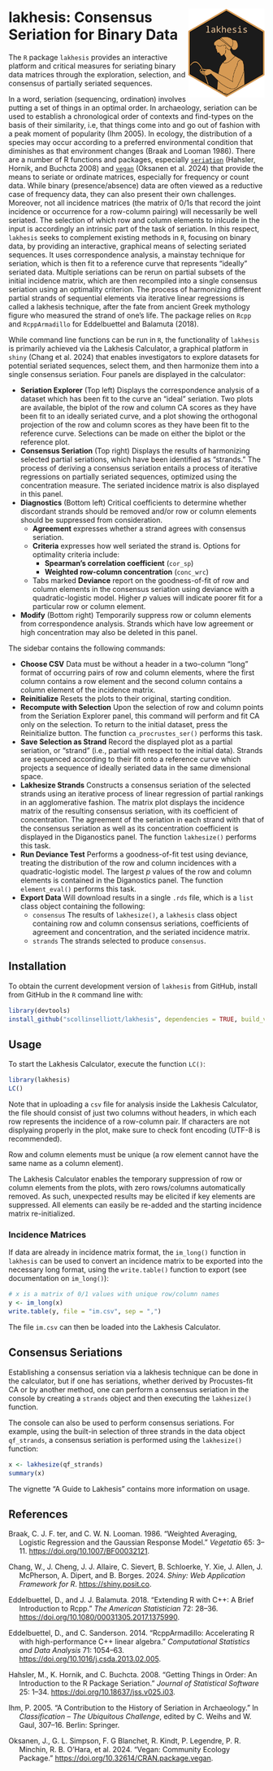 
<!-- README.md is generated from README.Rmd. Please edit that file -->

# <img src="man/figures/logo.png" align="right" width="150px"/> lakhesis: Consensus Seriation for Binary Data

<!-- badges: start -->
<!-- badges: end -->

The `R` package `lakhesis` provides an interactive platform and critical
measures for seriating binary data matrices through the exploration,
selection, and consensus of partially seriated sequences.

In a word, seriation (sequencing, ordination) involves putting a set of
things in an optimal order. In archaeology, seriation can be used to
establish a chronological order of contexts and find-types on the basis
of their similarity, i.e, that things come into and go out of fashion
with a peak moment of popularity (Ihm 2005). In ecology, the
distribution of a species may occur according to a preferred
environmental condition that diminishes as that environment changes
(Braak and Looman 1986). There are a number of R functions and packages,
especially [`seriation`](https://github.com/mhahsler/seriation)
(Hahsler, Hornik, and Buchcta 2008) and
[`vegan`](https://CRAN.R-project.org/package=vegan) (Oksanen et al.
2024) that provide the means to seriate or ordinate matrices, especially
for frequency or count data. While binary (presence/absence) data are
often viewed as a reductive case of frequency data, they can also
present their own challenges. Moreover, not all incidence matrices (the
matrix of 0/1s that record the joint incidence or occurrence for a
row-column pairing) will necessarily be well seriated. The selection of
which row and column elements to inlcude in the input is accordingly an
intrinsic part of the task of seriation. In this respect, `lakhesis`
seeks to complement existing methods in `R`, focusing on binary data, by
providing an interactive, graphical means of selecting seriated
sequences. It uses correspondence analysis, a mainstay technique for
seriation, which is then fit to a reference curve that represents
“ideally” seriated data. Multiple seriations can be rerun on partial
subsets of the initial incidence matrix, which are then recompiled into
a single consensus seriation using an optimality criterion. The process
of harmonizing different partial strands of sequential elements via
iterative linear regressions is called a lakhesis technique, after the
fate from ancient Greek mythology figure who measured the strand of
one’s life. The package relies on `Rcpp` and `RcppArmadillo` for
Eddelbuettel and Balamuta (2018).

While command line functions can be run in `R`, the functionality of
`lakhesis` is primarily achieved via the Lakhesis Calculator, a
graphical platform in `shiny` (Chang et al. 2024) that enables
investigators to explore datasets for potential seriated sequences,
select them, and then harmonize them into a single consensus seriation.
Four panels are displayed in the calculator:

- **Seriation Explorer** (Top left) Displays the correspondence analysis
  of a dataset which has been fit to the curve an “ideal” seriation. Two
  plots are available, the biplot of the row and column CA scores as
  they have been fit to an ideally seriated curve, and a plot showing
  the orthogonal projection of the row and column scores as they have
  been fit to the reference curve. Selections can be made on either the
  biplot or the reference plot.
- **Consensus Seriation** (Top right) Displays the results of
  harmonizing selected partial seriations, which have been identified as
  “strands.” The process of deriving a consensus seriation entails a
  process of iterative regressions on partially seriated sequences,
  optimized using the concentration measure. The seriated incidence
  matrix is also displayed in this panel.
- **Diagnostics** (Bottom left) Critical coefficients to determine
  whether discordant strands should be removed and/or row or column
  elements should be suppressed from consideration.
  - **Agreement** expresses whether a strand agrees with consensus
    seriation.
  - **Criteria** expresses how well seriated the strand is. Options for
    optimality criteria include:
    - **Spearman’s correlation coefficient** (`cor_sp`)
    - **Weighted row-column concentration** (`conc_wrc`)
  - Tabs marked **Deviance** report on the goodness-of-fit of row and
    column elements in the consensus seriation using deviance with a
    quadratic-logistic model. Higher $p$ values will indicate poorer fit
    for a particular row or column element.
- **Modify** (Bottom right) Temporarily suppress row or column elements
  from correspondence analysis. Strands which have low agreement or high
  concentration may also be deleted in this panel.

The sidebar contains the following commands:

- **Choose CSV** Data must be without a header in a two-column “long”
  format of occurring pairs of row and column elements, where the first
  column contains a row element and the second column contains a column
  element of the incidence matrix.
- **Reinitialize** Resets the plots to their original, starting
  condition.
- **Recompute with Selection** Upon the selection of row and column
  points from the Seriation Explorer panel, this command will perform
  and fit CA only on the selection. To return to the initial dataset,
  press the Reinitialize button. The function `ca_procrustes_ser()`
  performs this task.
- **Save Selection as Strand** Record the displayed plot as a partial
  seriation, or “strand” (i.e., partial with respect to the initial
  data). Strands are sequenced according to their fit onto a reference
  curve which projects a sequence of ideally seriated data in the same
  dimensional space.
- **Lakhesize Strands** Constructs a consensus seriation of the selected
  strands using an iterative process of linear regression of partial
  rankings in an agglomerative fashion. The matrix plot displays the
  incidence matrix of the resulting consensus seriation, with its
  coefficient of concentration. The agreement of the seriation in each
  strand with that of the consensus seriation as well as its
  concentration coefficient is displayed in the Diganostics panel. The
  function `lakhesize()` performs this task.
- **Run Deviance Test** Performs a goodness-of-fit test using deviance,
  treating the distribution of the row and column incidences with a
  quadratic-logistic model. The largest $p$ values of the row and column
  elements is contained in the Diganostics panel. The function
  `element_eval()` performs this task.
- **Export Data** Will download results in a single `.rds` file, which
  is a `list` class object containing the following:
  - `consensus` The results of `lakhesize()`, a `lakhesis` class object
    containing row and column consensus seriations, coefficients of
    agreement and concentration, and the seriated incidence matrix.
  - `strands` The strands selected to produce `consensus`.

## Installation

To obtain the current development version of `lakhesis` from GitHub,
install from GitHub in the `R` command line with:

``` r
library(devtools)
install_github("scollinselliott/lakhesis", dependencies = TRUE, build_vignettes = TRUE) 
```

## Usage

To start the Lakhesis Calculator, execute the function `LC()`:

``` r
library(lakhesis)
LC()
```

Note that in uploading a `csv` file for analysis inside the Lakhesis
Calculator, the file should consist of just two columns without headers,
in which each row represents the incidence of a row-column pair. If
characters are not displyaing properly in the plot, make sure to check
font encoding (UTF-8 is recommended).

Row and column elements must be unique (a row element cannot have the
same name as a column element).

The Lakhesis Calculator enables the temporary suppression of row or
column elements from the plots, with zero rows/columns automatically
removed. As such, unexpected results may be elicited if key elements are
suppressed. All elements can easily be re-added and the starting
incidence matrix re-initialized.

### Incidence Matrices

If data are already in incidence matrix format, the `im_long()` function
in `lakhesis` can be used to convert an incidence matrix to be exported
into the necessary long format, using the `write.table()` function to
export (see documentation on `im_long()`):

``` r
# x is a matrix of 0/1 values with unique row/column names
y <- im_long(x)
write.table(y, file = "im.csv", sep = ",")
```

The file `im.csv` can then be loaded into the Lakhesis Calculator.

## Consensus Seriations

Establishing a consensus seriation via a lakhesis technique can be done
in the calculator, but if one has seriations, whether derived by
Procustes-fit CA or by another method, one can perform a consensus
seriation in the console by creating a `strands` object and then
executing the `lakhesize()` function.

The console can also be used to perform consensus seriations. For
example, using the built-in selection of three strands in the data
object `qf_strands`, a consensus seriation is performed using the
`lakhesize()` function:

``` r
x <- lakhesize(qf_strands)
summary(x)
```

The vignette “A Guide to Lakhesis” contains more information on usage.

## References

<div id="refs" class="references csl-bib-body hanging-indent">

<div id="ref-ter_braak_weighted_1986" class="csl-entry">

Braak, C. J. F. ter, and C. W. N. Looman. 1986. “Weighted Averaging,
Logistic Regression and the Gaussian Response Model.” *Vegetatio* 65:
3–11. <https://doi.org/10.1007/BF00032121>.

</div>

<div id="ref-chang_shiny_2024" class="csl-entry">

Chang, W., J. Cheng, J. J. Allaire, C. Sievert, B. Schloerke, Y. Xie, J.
Allen, J. McPherson, A. Dipert, and B. Borges. 2024. *Shiny: Web
Application Framework for R*. <https://shiny.posit.co>.

</div>

<div id="ref-eddelbuettel_extending_2018" class="csl-entry">

Eddelbuettel, D., and J. J. Balamuta. 2018. “Extending R with C++: A
Brief Introduction to Rcpp.” *The American Statistician* 72: 28–36.
<https://doi.org/10.1080/00031305.2017.1375990>.

</div>

<div id="ref-eddelbuettel_rcpparmadillo_2014" class="csl-entry">

Eddelbuettel, D., and C. Sanderson. 2014. “RcppArmadillo: Accelerating R
<span class="nocase">with</span>
<span class="nocase">high</span>-<span class="nocase">performance</span>
C++ <span class="nocase">linear</span>
<span class="nocase">algebra</span>.” *Computational Statistics and Data
Analysis* 71: 1054–63. <https://doi.org/10.1016/j.csda.2013.02.005>.

</div>

<div id="ref-hahsler_getting_2008" class="csl-entry">

Hahsler, M., K. Hornik, and C. Buchcta. 2008. “Getting Things in Order:
An Introduction to the R Package Seriation.” *Journal of Statistical
Software* 25: 1–34. <https://doi.org/10.18637/jss.v025.i03>.

</div>

<div id="ref-ihm_contribution_2005" class="csl-entry">

Ihm, P. 2005. “A Contribution to the History of Seriation in
Archaeology.” In *Classification – The Ubiquitous Challenge*, edited by
C. Weihs and W. Gaul, 307–16. Berlin: Springer.

</div>

<div id="ref-oksanen_vegan_2024" class="csl-entry">

Oksanen, J., G. L. Simpson, F. G Blanchet, R. Kindt, P. Legendre, P. R.
Minchin, R. B. O’Hara, et al. 2024. “Vegan: Community Ecology Package.”
<https://doi.org/10.32614/CRAN.package.vegan>.

</div>

</div>
